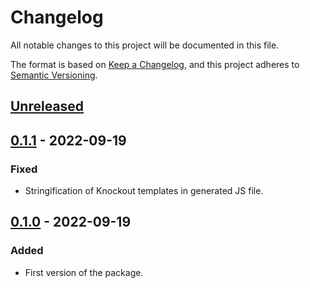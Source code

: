 # Changelog
All notable changes to this project will be documented in this file.

The format is based on [Keep a Changelog](https://keepachangelog.com/en/1.0.0/),
and this project adheres to [Semantic Versioning](https://semver.org/spec/v2.0.0.html).

## [Unreleased]

## [0.1.1] - 2022-09-19
### Fixed
- Stringification of Knockout templates in generated JS file.

## [0.1.0] - 2022-09-19
### Added
- First version of the package.


[Unreleased]: https://github.com/vtex/parcel-transformer-ko-template/compare/v0.1.1...HEAD
[0.1.1]: https://github.com/vtex/parcel-transformer-ko-template/compare/v0.1.0...v0.1.1
[0.1.0]: https://github.com/vtex/parcel-transformer-ko-template/compare/v0.0.0...v0.1.0
